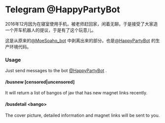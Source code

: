 # Telegram @HappyPartyBot

2016年12月因为在寝室使用手机，被老师赶回家，闲着无聊。于是接受了大家造一个开车机器人的提议，于是有了这个玩意儿。

这是从原来的[@MoeSoaho_bot](https://t.me/MoeSoaho_bot) 中剥离出来的部分。也是[@HappyPartyBot](https://t.me/HappyPartyBot) 的生产环境代码。

### Usage

Just send messages to the bot [@HappyPartyBot](https://t.me/HappyPartyBot) .

#### /busnew [censored|uncensored]

It will return a list of bangos of jav that has new magnet links recently.

#### /busdetail \<bango\>

The cover picture, detailed information and magnet links will be sent to you.